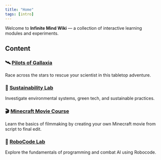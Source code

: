 ```yaml
---
title: "Home"
tags: [intro]
---
```

Welcome to **Infinite Mind Wiki** — a collection of interactive learning modules and experiments.

## Content

### 🛰️ [Pilots of Gallaxia](./pilots_of_gallaxia/)

Race across the stars to rescue your scientist in this tabletop adventure.

### 🌱 [Sustainability Lab](./sustainability_lab/)

Investigate environmental systems, green tech, and sustainable practices.

### 🎬 [Minecraft Movie Course](./minecraft_movie_course/)

Learn the basics of filmmaking by creating your own Minecraft movie from script to final edit.

### 🚀 [RoboCode Lab](./robocode/)

Explore the fundamentals of programming and combat AI using Robocode.
